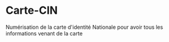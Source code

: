 # Carte-CIN
Numérisation de la carte d'identité Nationale pour avoir tous les informations venant de la carte
